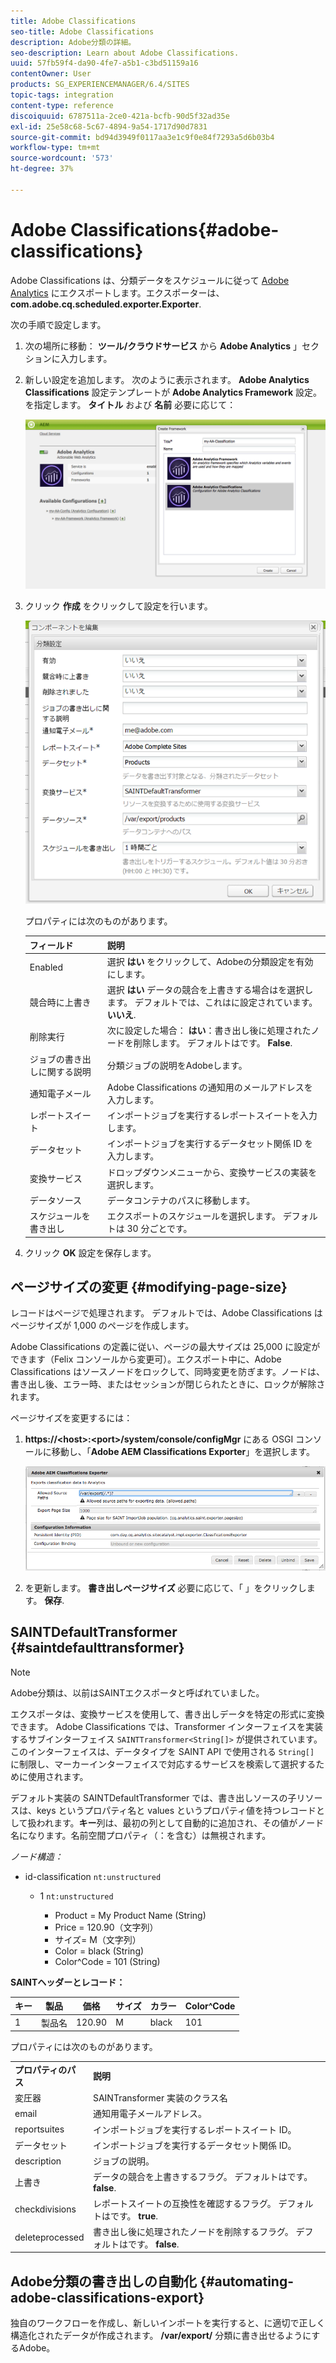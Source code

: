 ```yaml
---
title: Adobe Classifications
seo-title: Adobe Classifications
description: Adobe分類の詳細。
seo-description: Learn about Adobe Classifications.
uuid: 57fb59f4-da90-4fe7-a5b1-c3bd51159a16
contentOwner: User
products: SG_EXPERIENCEMANAGER/6.4/SITES
topic-tags: integration
content-type: reference
discoiquuid: 6787511a-2ce0-421a-bcfb-90d5f32ad35e
exl-id: 25e58c68-5c67-4894-9a54-1717d90d7831
source-git-commit: bd94d3949f0117aa3e1c9f0e84f7293a5d6b03b4
workflow-type: tm+mt
source-wordcount: '573'
ht-degree: 37%

---
```


# Adobe Classifications{#adobe-classifications}

Adobe Classifications は、分類データをスケジュールに従って [Adobe Analytics](/help/sites-administering/adobeanalytics.md) にエクスポートします。エクスポーターは、 **com.adobe.cq.scheduled.exporter.Exporter**.

次の手順で設定します。

1. 次の場所に移動： **ツール/クラウドサービス** から **Adobe Analytics** 」セクションに入力します。
1. 新しい設定を追加します。 次のように表示されます。 **Adobe Analytics Classifications** 設定テンプレートが **Adobe Analytics Framework** 設定。 を指定します。 **タイトル** および **名前** 必要に応じて：

   ![aa-25](assets/aa-25.png)

1. クリック **作成** をクリックして設定を行います。

   ![chlimage_1](assets/chlimage_1.png)

   プロパティには次のものがあります。

   | **フィールド** | **説明** |
   |---|---|
   | Enabled | 選択 **はい** をクリックして、Adobeの分類設定を有効にします。 |
   | 競合時に上書き | 選択 **はい** データの競合を上書きする場合はを選択します。 デフォルトでは、これはに設定されています。 **いいえ**. |
   | 削除実行  | 次に設定した場合： **はい**：書き出し後に処理されたノードを削除します。 デフォルトはです。 **False**. |
   | ジョブの書き出しに関する説明 | 分類ジョブの説明をAdobeします。 |
   | 通知電子メール | Adobe Classifications の通知用のメールアドレスを入力します。 |
   | レポートスイート | インポートジョブを実行するレポートスイートを入力します。 |
   | データセット | インポートジョブを実行するデータセット関係 ID を入力します。 |
   | 変換サービス | ドロップダウンメニューから、変換サービスの実装を選択します。 |
   | データソース | データコンテナのパスに移動します。 |
   | スケジュールを書き出し | エクスポートのスケジュールを選択します。 デフォルトは 30 分ごとです。 |

1. クリック **OK** 設定を保存します。

## ページサイズの変更 {#modifying-page-size}

レコードはページで処理されます。 デフォルトでは、Adobe Classifications はページサイズが 1,000 のページを作成します。

Adobe Classifications の定義に従い、ページの最大サイズは 25,000 に設定ができます（Felix コンソールから変更可）。エクスポート中に、Adobe Classifications はソースノードをロックして、同時変更を防ぎます。ノードは、書き出し後、エラー時、またはセッションが閉じられたときに、ロックが解除されます。

ページサイズを変更するには：

1. **https://&lt;host>:&lt;port>/system/console/configMgr** にある OSGI コンソールに移動し、「**Adobe AEM Classifications Exporter**」を選択します。

   ![aa-26](assets/aa-26.png)

1. を更新します。 **書き出しページサイズ** 必要に応じて、「 」をクリックします。 **保存**.

## SAINTDefaultTransformer {#saintdefaulttransformer}

>[!NOTE]
>
>Adobe分類は、以前はSAINTエクスポータと呼ばれていました。

エクスポータは、変換サービスを使用して、書き出しデータを特定の形式に変換できます。 Adobe Classifications では、Transformer インターフェイスを実装するサブインターフェイス `SAINTTransformer<String[]>` が提供されています。このインターフェイスは、データタイプを SAINT API で使用される `String[]` に制限し、マーカーインターフェイスで対応するサービスを検索して選択するために使用されます。

デフォルト実装の SAINTDefaultTransformer では、書き出しソースの子リソースは、keys というプロパティ名と values というプロパティ値を持つレコードとして扱われます。**キー**&#x200B;列は、最初の列として自動的に追加され、その値がノード名になります。名前空間プロパティ（：を含む）は無視されます。

*ノード構造：*

* id-classification `nt:unstructured`

   * 1 `nt:unstructured`

      * Product = My Product Name (String)
      * Price = 120.90（文字列）
      * サイズ= M（文字列）
      * Color = black (String)
      * Color^Code = 101 (String)

**SAINTヘッダーとレコード：**

| **キー** | **製品** | **価格** | **サイズ** | **カラー** | **Color^Code** |
|---|---|---|---|---|---|
| 1 | 製品名 | 120.90 | M | black | 101 |

プロパティには次のものがあります。

<table> 
 <tbody> 
  <tr> 
   <td><strong>プロパティのパス</strong></td> 
   <td><strong>説明</strong></td> 
  </tr> 
  <tr> 
   <td>変圧器</td> 
   <td>SAINTransformer 実装のクラス名</td> 
  </tr> 
  <tr> 
   <td>email</td> 
   <td>通知用電子メールアドレス。</td> 
  </tr> 
  <tr> 
   <td>reportsuites</td> 
   <td>インポートジョブを実行するレポートスイート ID。 </td> 
  </tr> 
  <tr> 
   <td>データセット</td> 
   <td>インポートジョブを実行するデータセット関係 ID。 </td> 
  </tr> 
  <tr> 
   <td>description</td> 
   <td>ジョブの説明。<br /> </td> 
  </tr> 
  <tr> 
   <td>上書き</td> 
   <td>データの競合を上書きするフラグ。 デフォルトはです。 <strong>false</strong>.</td> 
  </tr> 
  <tr> 
   <td>checkdivisions</td> 
   <td>レポートスイートの互換性を確認するフラグ。 デフォルトはです。 <strong>true</strong>.</td> 
  </tr> 
  <tr> 
   <td>deleteprocessed</td> 
   <td>書き出し後に処理されたノードを削除するフラグ。 デフォルトはです。 <strong>false</strong>.</td> 
  </tr> 
 </tbody> 
</table>

## Adobe分類の書き出しの自動化 {#automating-adobe-classifications-export}

独自のワークフローを作成し、新しいインポートを実行すると、に適切で正しく構造化されたデータが作成されます。 **/var/export/** 分類に書き出せるようにするAdobe。
